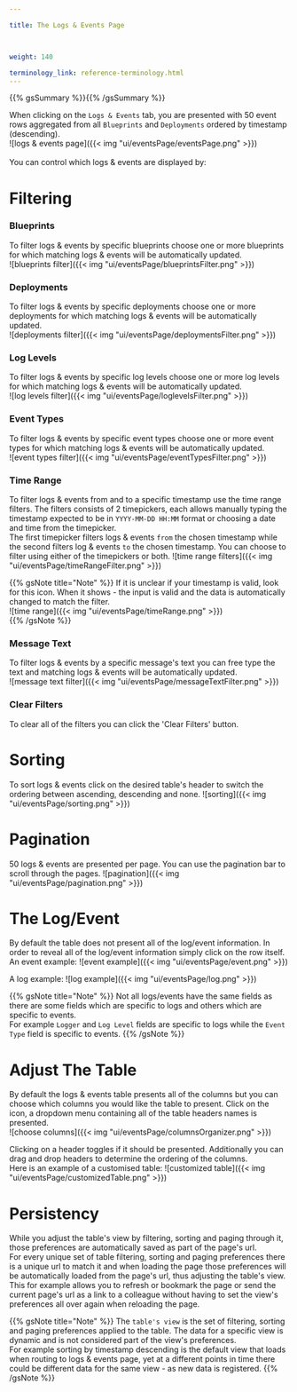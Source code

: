 ```yaml
---

title: The Logs & Events Page



weight: 140

terminology_link: reference-terminology.html
---
```

{{% gsSummary %}}{{% /gsSummary %}}

When clicking on the `Logs & Events` tab, you are presented with 50 event rows aggregated from all `Blueprints` and `Deployments` ordered by timestamp (descending).<br/>
![logs & events page]({{< img "ui/eventsPage/eventsPage.png" >}})<br><br>
You can control which logs & events are displayed by:

# Filtering
### Blueprints
To filter logs & events by specific blueprints choose one or more blueprints for which matching logs & events will be automatically updated.<br/>
![blueprints filter]({{< img "ui/eventsPage/blueprintsFilter.png" >}})<br>

### Deployments
To filter logs & events by specific deployments choose one or more deployments for which matching logs & events will be automatically updated.<br/>
![deployments filter]({{< img "ui/eventsPage/deploymentsFilter.png" >}})<br>

### Log Levels
To filter logs & events by specific log levels choose one or more log levels for which matching logs & events will be automatically updated.<br/>
![log levels filter]({{< img "ui/eventsPage/loglevelsFilter.png" >}})<br>

### Event Types
To filter logs & events by specific event types choose one or more event types for which matching logs & events will be automatically updated.<br/>
![event types filter]({{< img "ui/eventsPage/eventTypesFilter.png" >}})<br>

### Time Range
To filter logs & events from and to a specific timestamp use the time range filters.
The filters consists of 2 timepickers, each allows manually typing the timestamp expected to be in `YYYY-MM-DD HH:MM` format or choosing a date and time from the timepicker.<br>
The first timepicker filters logs & events `from` the chosen timestamp while the second filters log & events `to` the chosen timestamp.
You can choose to filter using either of the timepickers or both.
![time range filters]({{< img "ui/eventsPage/timeRangeFilter.png" >}})<br>


{{% gsNote title="Note" %}}
If it is unclear if your timestamp is valid, look for this <i class="fa fa-calendar"></i> icon. When it shows - the input is valid and the data is automatically changed to match the filter.<br>
![time range]({{< img "ui/eventsPage/timeRange.png" >}})<br>
{{% /gsNote %}}

### Message Text
To filter logs & events by a specific message's text you can free type the text and matching logs & events will be automatically updated.<br/>
![message text filter]({{< img "ui/eventsPage/messageTextFilter.png" >}})<br>

### Clear Filters
To clear all of the filters you can click the 'Clear Filters' button.

# Sorting
To sort logs & events click on the desired table's header to switch the ordering between ascending, descending and none.
![sorting]({{< img "ui/eventsPage/sorting.png" >}})<br>

# Pagination
50 logs & events are presented per page. You can use the pagination bar to scroll through the pages.
![pagination]({{< img "ui/eventsPage/pagination.png" >}})<br>

# The Log/Event
By default the table does not present all of the log/event information. In order to reveal all of the log/event information simply click on the row itself.<br>
An event example:
![event example]({{< img "ui/eventsPage/event.png" >}})<br>

A log example:
![log example]({{< img "ui/eventsPage/log.png" >}})<br>

{{% gsNote title="Note" %}}
Not all logs/events have the same fields as there are some fields which are specific to logs and others which are specific to events.<br>
For example `Logger` and `Log Level` fields are specific to logs while the `Event Type` field is specific to events.
{{% /gsNote %}}

# Adjust The Table
By default the logs & events table presents all of the columns but you can choose which columns you would like the table to present.
Click on the <i class="fa fa-cog"></i> icon, a dropdown menu containing all of the table headers names is presented.<br>
![choose columns]({{< img "ui/eventsPage/columnsOrganizer.png" >}})<br>

Clicking on a header toggles if it should be presented. Additionally you can drag and drop headers to determine the ordering of the columns.<br>
Here is an example of a customised table:
![customized table]({{< img "ui/eventsPage/customizedTable.png" >}})<br>

# Persistency
While you adjust the table's view by filtering, sorting and paging through it, those preferences are automatically saved as part of the page's url.<br>
For every unique set of table filtering, sorting and paging preferences there is a unique url to match it and when loading the page those preferences will be automatically loaded from the page's url, thus adjusting the table's view.
This for example allows you to refresh or bookmark the page or send the current page's url as a link to a colleague without having to set the view's preferences all over again when reloading the page.

{{% gsNote title="Note" %}}
The `table's view` is the set of filtering, sorting and paging preferences applied to the table. The data for a specific view is dynamic and is not considered part of the view's preferences.<br>
For example sorting by timestamp descending is the default view that loads when routing to logs & events page, yet at a different points in time there could be different data for the same view - as new data is registered.
{{% /gsNote %}}